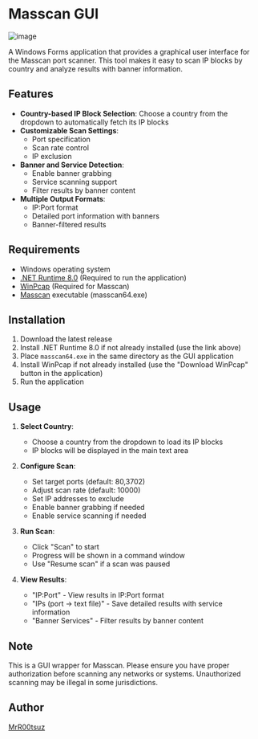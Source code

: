 # Masscan GUI
![image](https://github.com/user-attachments/assets/5262a0f1-090f-416f-8d9a-15297aa0dd16)

A Windows Forms application that provides a graphical user interface for the Masscan port scanner. This tool makes it easy to scan IP blocks by country and analyze results with banner information.

## Features

- **Country-based IP Block Selection**: Choose a country from the dropdown to automatically fetch its IP blocks
- **Customizable Scan Settings**:
  - Port specification
  - Scan rate control
  - IP exclusion
- **Banner and Service Detection**:
  - Enable banner grabbing
  - Service scanning support
  - Filter results by banner content
- **Multiple Output Formats**:
  - IP:Port format
  - Detailed port information with banners
  - Banner-filtered results

## Requirements

- Windows operating system
- [.NET Runtime 8.0](https://dotnet.microsoft.com/en-us/download/dotnet/thank-you/runtime-desktop-8.0.2-windows-x64-installer) (Required to run the application)
- [WinPcap](https://www.winpcap.org/install/) (Required for Masscan)
- [Masscan](https://github.com/robertdavidgraham/masscan) executable (masscan64.exe)

## Installation

1. Download the latest release
2. Install .NET Runtime 8.0 if not already installed (use the link above)
3. Place `masscan64.exe` in the same directory as the GUI application
4. Install WinPcap if not already installed (use the "Download WinPcap" button in the application)
5. Run the application

## Usage

1. **Select Country**:
   - Choose a country from the dropdown to load its IP blocks
   - IP blocks will be displayed in the main text area

2. **Configure Scan**:
   - Set target ports (default: 80,3702)
   - Adjust scan rate (default: 10000)
   - Set IP addresses to exclude
   - Enable banner grabbing if needed
   - Enable service scanning if needed

3. **Run Scan**:
   - Click "Scan" to start
   - Progress will be shown in a command window
   - Use "Resume scan" if a scan was paused

4. **View Results**:
   - "IP:Port" - View results in IP:Port format
   - "IPs (port -> text file)" - Save detailed results with service information
   - "Banner Services" - Filter results by banner content

## Note

This is a GUI wrapper for Masscan. Please ensure you have proper authorization before scanning any networks or systems. Unauthorized scanning may be illegal in some jurisdictions.

## Author

[MrR00tsuz](https://github.com/MrR00tsuz)
